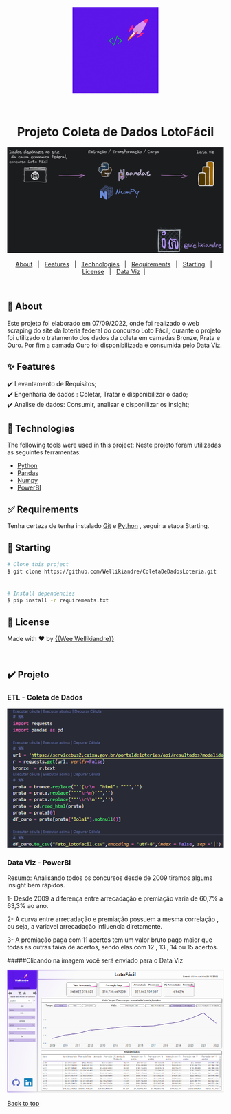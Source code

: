 <div align="center" id="top"> 
  <a href="https://www.linkedin.com/in/wellikiandre/">
    <img src="img/Wellikiandre_weeDevelop.gif" alt="Fundamentos De Engenharia De Dados" width="200px" /> 
</a>

  &#xa0;

  <!-- <a href="https://www.linkedin.com/in/wellikiandre/">LinkdeIn</a> -->
</div>

<h1 align="center">Projeto Coleta de Dados LotoFácil</h1>

<p align="center">

<a href="https://www.linkedin.com/in/wellikiandre/">
    <img src="img/fluxo.png" alt="Fundamentos De Engenharia De Dados" /> 
</a>
  <!-- <img alt="Github top language" src="https://img.shields.io/github/languages/top/{{YOUR_GITHUB_USERNAME}}/padronização-de-readme-de-projeto?color=56BEB8">-->

  <!-- <img alt="Github language count" src="https://img.shields.io/github/languages/count/{{YOUR_GITHUB_USERNAME}}/padronização-de-readme-de-projeto?color=56BEB8">-->

 <!-- <img alt="Repository size" src="https://img.shields.io/github/repo-size/{{YOUR_GITHUB_USERNAME}}/padronização-de-readme-de-projeto?color=56BEB8">-->

  <!--<img alt="License" src="https://img.shields.io/github/license/{{YOUR_GITHUB_USERNAME}}/padronização-de-readme-de-projeto?color=56BEB8">-->

  <!-- <img alt="Github issues" src="https://img.shields.io/github/issues/{{YOUR_GITHUB_USERNAME}}/padronização-de-readme-de-projeto?color=56BEB8" /> -->

  <!-- <img alt="Github forks" src="https://img.shields.io/github/forks/{{YOUR_GITHUB_USERNAME}}/padronização-de-readme-de-projeto?color=56BEB8" /> -->

  <!-- <img alt="Github stars" src="https://img.shields.io/github/stars/{{YOUR_GITHUB_USERNAME}}/padronização-de-readme-de-projeto?color=56BEB8" /> -->
</p>

<!-- Status -->

<!-- <h4 align="center"> 
	🚧  Padronização De Readme De Projeto 🚀 Under construction...  🚧
</h4> 


<hr> -->

<p align="center">
  <a href="#dart-about">About</a> &#xa0; | &#xa0; 
  <a href="#sparkles-features">Features</a> &#xa0; | &#xa0;
  <a href="#rocket-technologies">Technologies</a> &#xa0; | &#xa0;
  <a href="#white_check_mark-requirements">Requirements</a> &#xa0; | &#xa0;
  <a href="#checkered_flag-starting">Starting</a> &#xa0; | &#xa0;
  <a href="#memo-license">License</a> &#xa0; | &#xa0;
  <a href="#heavy_check_mark-projeto">Data Viz</a>&#xa0; | &#xa0;
</p>

<br>

## :dart: About ##

Este projeto foi elaborado em 07/09/2022, onde foi realizado o web scraping do site da loteria federal do concurso Loto Fácil, durante o projeto foi utilizado o tratamento dos dados da coleta em camadas Bronze, Prata e Ouro. Por fim a camada Ouro foi disponibilizada e consumida pelo Data Viz.

## :sparkles: Features ##

:heavy_check_mark: Levantamento de Requisitos;\
:heavy_check_mark: Engenharia de dados : Coletar, Tratar e disponibilizar o dado;\
:heavy_check_mark: Analise de dados: Consumir, analisar e disponilizar os insight;

## :rocket: Technologies ##

The following tools were used in this project:
Neste projeto foram utilizadas as seguintes ferramentas:

- [Python](https://www.python.org/)
- [Pandas](https://pandas.pydata.org/)
- [Numpy](https://numpy.org/)
- [PowerBI](https://powerbi.microsoft.com/pt-br/)

## :white_check_mark: Requirements ##

Tenha certeza de tenha instalado [Git](https://git-scm.com) e [Python](https://www.python.org/) , seguir a etapa Starting.

## :checkered_flag: Starting ##

```bash
# Clone this project
$ git clone https://github.com/Wellikiandre/ColetaDeDadosLoteria.git


# Install dependencies
$ pip install -r requirements.txt

```

## :memo: License ##

Made with :heart: by <a href="https://www.linkedin.com/in/wellikiandre/" target="_blank">{{Wee Wellikiandre}}</a>

&#xa0;

## :heavy_check_mark: Projeto ##

### ETL - Coleta de Dados ###


<a href="https://www.linkedin.com/in/wellikiandre/">
    <img src="img/ETL.png" alt="Dta Viz" /> 
</a>

### Data Viz - PowerBI ###

Resumo: Analisando todos os concursos desde de 2009 tiramos algums insight bem rápidos.
<p>
1- Desde 2009 a diferença entre arrecadação e premiação varia de 60,7% a 63,3% ao ano.
</p>
<p>
2- A curva entre arrecadação e premiação possuem a mesma correlação , ou seja, a variavel arrecadação influencia diretamente.
</p>
<p>
3- A premiação paga com 11 acertos tem um valor bruto pago maior que todas as outras faixa de acertos, sendo elas com 12 , 13 , 14 ou 15 acertos. 
</p>

#####Clicando na imagem você será enviado para o Data Viz

<a href="https://app.powerbi.com/view?r=eyJrIjoiNWU3N2YyMDQtMjk5Yy00YzQxLTgyMDktYWZmNDA4ZDc2NTA5IiwidCI6IjYyN2Y5OGM3LTQwNWQtNDdmOS05MGVlLTA4OWMzNTRlNWRmZCJ9">
    <img src="img/Dashboard.png" alt="Dta Viz" /> 
</a>

<a href="#top">Back to top</a>
